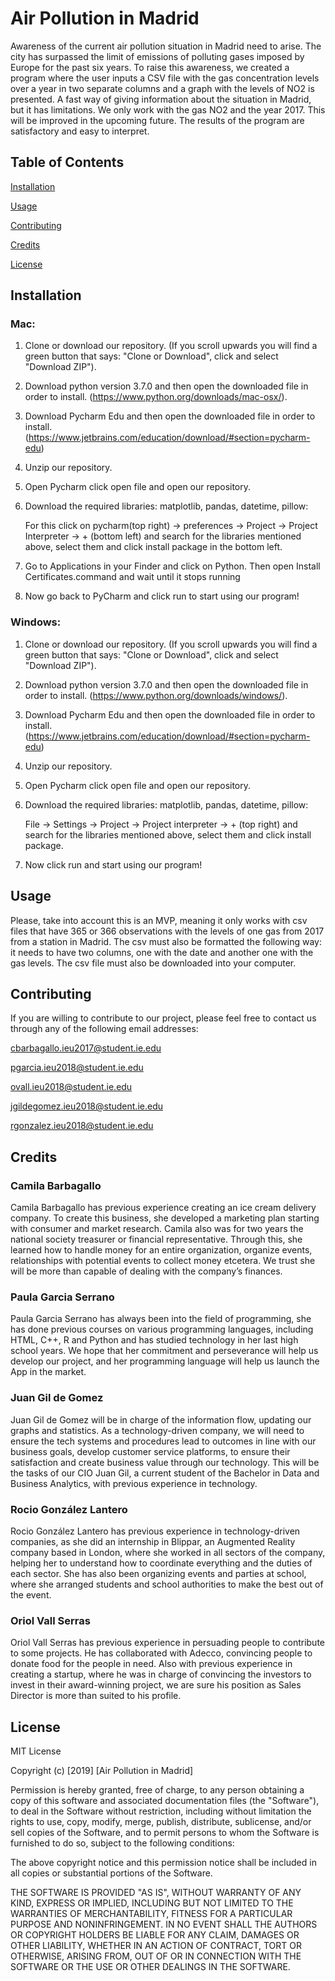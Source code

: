 # Air Pollution in Madrid
Awareness of the current air pollution situation in Madrid need to arise. The city has surpassed the limit of emissions of polluting gases imposed by Europe for the past six years. To raise this awareness, we created a program where the user inputs a CSV file with the gas concentration levels over a year in two separate columns and a graph with the levels of NO2 is presented. A fast way of giving information about the situation in Madrid, but it has limitations. We only work with the gas NO2 and the year 2017. This will be improved in the upcoming future. The results of the program are satisfactory and easy to interpret. 
## Table of Contents 
[Installation](#installation)  

[Usage](#usage) 

[Contributing](#contributing) 

[Credits](#credits)

[License](#license) 


<a name="installation"/>

## Installation
### Mac:

1. Clone or download our repository. (If you scroll upwards you will find a green button that says: "Clone or Download", click and select "Download ZIP").

2. Download python version 3.7.0 and then open the downloaded file in order to install. 
(https://www.python.org/downloads/mac-osx/).

3. Download Pycharm Edu and then open the downloaded file in order to install.
(https://www.jetbrains.com/education/download/#section=pycharm-edu)

4. Unzip our repository.

5. Open Pycharm click open file and open our repository.

6. Download the required libraries: matplotlib, pandas, datetime, pillow:

   For this click on pycharm(top right) -> preferences -> Project -> Project Interpreter -> + (bottom left) and search for the      libraries mentioned above, select them and click install package in the bottom left.

7. Go to Applications in your Finder and click on Python. Then open Install Certificates.command and wait until it stops          running

7. Now go back to PyCharm and click run to start using our program!

### Windows:

1. Clone or download our repository. (If you scroll upwards you will find a green button that says: "Clone or Download", click and select "Download ZIP").

2. Download python version 3.7.0 and then open the downloaded file in order to install. 
(https://www.python.org/downloads/windows/).

3. Download Pycharm Edu and then open the downloaded file in order to install.
(https://www.jetbrains.com/education/download/#section=pycharm-edu)

4. Unzip our repository.

5. Open Pycharm click open file and open our repository.

6. Download the required libraries: matplotlib, pandas, datetime, pillow:

   File -> Settings -> Project -> Project interpreter -> + (top right) and search for the libraries mentioned above, select         them and click install package.

7. Now click run and start using our program!

<a name="usage"/>

## Usage

Please, take into account this is an MVP, meaning it only works with csv files that have 365 or 366 observations with the levels of one gas from 2017 from a station in Madrid. The csv must also be formatted the following way: it needs to have two columns, one with the date and another one with the gas levels. The csv file must also be downloaded into your computer.


<a name="contributing"/>

## Contributing
If you are willing to contribute to our project, please feel free to contact us through any of the following email addresses:

cbarbagallo.ieu2017@student.ie.edu

pgarcia.ieu2018@student.ie.edu

ovall.ieu2018@student.ie.edu

jgildegomez.ieu2018@student.ie.edu

rgonzalez.ieu2018@student.ie.edu

<a name="credits"/>

## Credits
### Camila Barbagallo 
   Camila Barbagallo has previous experience creating an ice cream delivery company. To create this business, she developed a marketing plan starting with consumer and market research. Camila also was for two years the national society treasurer or financial representative. Through this, she learned how to handle money for an entire organization, organize events, relationships with potential events to collect money etcetera. We trust she will be more than capable of dealing with the company’s finances.
### Paula Garcia Serrano
  Paula Garcia Serrano has always been into the field of programming, she has done previous courses on various programming languages, including HTML, C++, R and Python and has studied technology in her last high school years. We hope that her commitment and perseverance will help us develop our project, and her programming language will help us launch the App in the market.
### Juan Gil de Gomez
Juan Gil de Gomez will be in charge of the information flow, updating our graphs and statistics. As a technology-driven company, we will need to ensure the tech systems and procedures lead to outcomes in line with our business goals, develop customer service platforms, to ensure their satisfaction and create business value through our technology. This will be the tasks of our CIO Juan Gil, a current student of the Bachelor in Data and Business Analytics, with previous experience in technology.
### Rocio González Lantero
  Rocio González Lantero has previous experience in technology-driven companies, as she did an internship in Blippar, an Augmented Reality company based in London, where she worked in all sectors of the company, helping her to understand how to coordinate everything and the duties of each sector. She has also been organizing events and parties at school, where she arranged students and school authorities to make the best out of the event.  
### Oriol Vall Serras
  Oriol Vall Serras has previous experience in persuading people to contribute to some projects. He has collaborated with Adecco, convincing people to donate food for the people in need. Also with previous experience in creating a startup, where he was in charge of convincing the investors to invest in their award-winning project, we are sure his position as Sales Director is more than suited to his profile.

<a name="license"/>

## License
MIT License

Copyright (c) [2019] [Air Pollution in Madrid]

Permission is hereby granted, free of charge, to any person obtaining a copy
of this software and associated documentation files (the "Software"), to deal
in the Software without restriction, including without limitation the rights
to use, copy, modify, merge, publish, distribute, sublicense, and/or sell
copies of the Software, and to permit persons to whom the Software is
furnished to do so, subject to the following conditions:

The above copyright notice and this permission notice shall be included in all
copies or substantial portions of the Software.

THE SOFTWARE IS PROVIDED "AS IS", WITHOUT WARRANTY OF ANY KIND, EXPRESS OR
IMPLIED, INCLUDING BUT NOT LIMITED TO THE WARRANTIES OF MERCHANTABILITY,
FITNESS FOR A PARTICULAR PURPOSE AND NONINFRINGEMENT. IN NO EVENT SHALL THE
AUTHORS OR COPYRIGHT HOLDERS BE LIABLE FOR ANY CLAIM, DAMAGES OR OTHER
LIABILITY, WHETHER IN AN ACTION OF CONTRACT, TORT OR OTHERWISE, ARISING FROM,
OUT OF OR IN CONNECTION WITH THE SOFTWARE OR THE USE OR OTHER DEALINGS IN THE
SOFTWARE.
